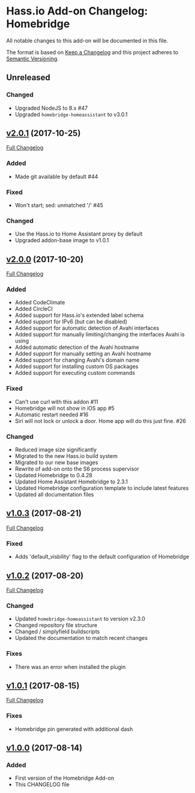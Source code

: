# Hass.io Add-on Changelog: Homebridge

All notable changes to this add-on will be documented in this file.

The format is based on [Keep a Changelog][keep-a-changelog]
and this project adheres to [Semantic Versioning][semantic-versioning].

## Unreleased

### Changed

- Upgraded NodeJS to 8.x #47
- Upgraded `homebridge-homeassistant` to v3.0.1

## [v2.0.1] (2017-10-25)

[Full Changelog][v2.0.0-v2.0.1]

### Added

- Made git available by default #44

### Fixed

- Won't start; sed: unmatched '/' #45

### Changed

- Use the Hass.io to Home Assistant proxy by default
- Upgraded addon-base image to v1.0.1

## [v2.0.0] (2017-10-20)

[Full Changelog][v1.0.3-v2.0.0]

### Added

- Added CodeClimate
- Added CircleCI
- Added support for Hass.io's extended label schema
- Added support for IPv6 (but can be disabled)
- Added support for automatic detection of Avahi interfaces
- Added support for manually limiting/changing the interfaces Avahi is using
- Added automatic detection of the Avahi hostname
- Added support for manually setting an Avahi hostname
- Added support for changing Avahi's domain name
- Added support for installing custom OS packages
- Added support for executing custom commands

### Fixed

- Can't use curl with this addon #11
- Homebridge will not show in iOS app #5
- Automatic restart needed #16
- Siri will not lock or unlock a door. Home app will do this just fine. #26

### Changed

- Reduced image size significantly
- Migrated to the new Hass.io build system
- Migrated to our new base images
- Rewrite of add-on onto the S6 process supervisor
- Updated Homebridge to 0.4.28
- Updated Home Assistant Homebridge to 2.3.1
- Updated Homebridge configuration template to include latest features
- Updated all documentation files

## [v1.0.3] (2017-08-21)

[Full Changelog][v1.0.2-v1.0.3]

### Fixed

- Adds 'default_visbility' flag to the default configuration of Homebridge

## [v1.0.2] (2017-08-20)

[Full Changelog][v1.0.1-v1.0.2]

### Changed

- Updated `homebridge-homeassistant` to version v2.3.0
- Changed repository file structure
- Changed / simplyfield buildscripts
- Updated the documentation to match recent changes

### Fixes

- There was an error when installed the plugin

## [v1.0.1] (2017-08-15)

[Full Changelog][v1.0.0-v1.0.1]

### Fixes

- Homebridge pin generated with additional dash

## [v1.0.0] (2017-08-14)

### Added

- First version of the Homebridge Add-on
- This CHANGELOG file

[keep-a-changelog]: http://keepachangelog.com/en/1.0.0/
[semantic-versioning]: http://semver.org/spec/v2.0.0.html
[v1.0.0-v1.0.1]: https://github.com/hassio-addons/addon-homebridge/compare/v1.0.0...v1.0.1
[v1.0.0]: https://github.com/hassio-addons/addon-homebridge/tree/v1.0.0
[v1.0.1-v1.0.2]: https://github.com/hassio-addons/addon-homebridge/compare/v1.0.1...v1.0.2
[v1.0.1]: https://github.com/hassio-addons/addon-homebridge/tree/v1.0.1
[v1.0.2-v1.0.3]: https://github.com/hassio-addons/addon-homebridge/compare/v1.0.2...v1.0.3
[v1.0.2]: https://github.com/hassio-addons/addon-homebridge/tree/v1.0.2
[v1.0.3-v2.0.0]: https://github.com/hassio-addons/addon-homebridge/compare/v1.0.3...v2.0.0
[v1.0.3]: https://github.com/hassio-addons/addon-homebridge/tree/v1.0.3
[v2.0.0-v2.0.1]: https://github.com/hassio-addons/addon-homebridge/compare/v2.0.0...v2.0.1
[v2.0.0]: https://github.com/hassio-addons/addon-homebridge/tree/v2.0.0
[v2.0.1]: https://github.com/hassio-addons/addon-homebridge/tree/v2.0.1

